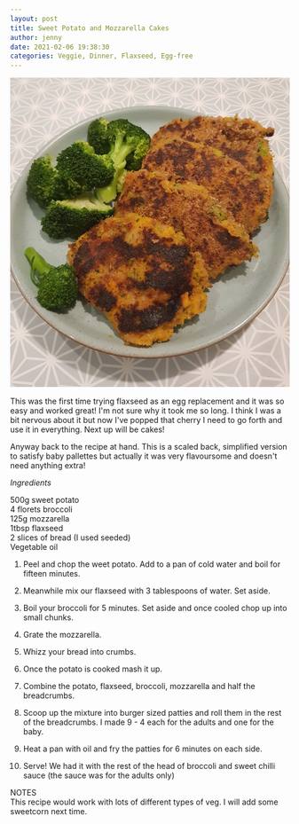 ```yaml
---
layout: post
title: Sweet Potato and Mozzarella Cakes
author: jenny
date: 2021-02-06 19:38:30
categories: Veggie, Dinner, Flaxseed, Egg-free
---
```

![](/assets/img/uploads/20210206_171928.jpg)

This was the first time trying flaxseed as an egg replacement and it was so easy and worked great! I'm not sure why it took me so long. I think I was a bit nervous about it but now I've popped that cherry I need to go forth and use it in everything. Next up will be cakes!

Anyway back to the recipe at hand. This is a scaled back, simplified version to satisfy baby pallettes but actually it was very flavoursome and doesn't need anything extra!

*Ingredients*

500g sweet potato\
4 florets broccoli\
125g mozzarella\
1tbsp flaxseed\
2 slices of bread (I used seeded)\
Vegetable oil

1. Peel and chop the weet potato. Add to a pan of cold water and boil for fifteen minutes.

2. Meanwhile mix our flaxseed with 3 tablespoons of water. Set aside.

3. Boil your broccoli for 5 minutes. Set aside and once cooled chop up into small chunks.

4. Grate the mozzarella.

5. Whizz your bread into crumbs.

6. Once the potato is cooked mash it up.

7. Combine the potato, flaxseed, broccoli, mozzarella and half the breadcrumbs. 

8. Scoop up the mixture into burger sized patties and roll them in the rest of the breadcrumbs. I made 9 - 4 each for the adults and one for the baby.

9. Heat a pan with oil and fry the patties for 6 minutes on each side.

10. Serve! We had it with the rest of the head of broccoli and sweet chilli sauce (the sauce was for the adults only)

NOTES\
This recipe would work with lots of different types of veg. I will add some sweetcorn next time.